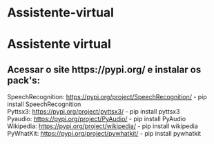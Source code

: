 # Assistente-virtual

<h1> Assistente virtual </h1>

<h2> Acessar o site https://pypi.org/ e instalar os pack's: </h2>

SpeechRecognition: https://pypi.org/project/SpeechRecognition/ - pip install SpeechRecognition <br>
Pyttsx3: https://pypi.org/project/pyttsx3/ - pip install pyttsx3 <br>
Pyaudio: https://pypi.org/project/PyAudio/ - pip install PyAudio <br>
Wikipedia: https://pypi.org/project/wikipedia/ - pip install wikipedia <br>
PyWhatKit: https://pypi.org/project/pywhatkit/ - pip install pywhatkit <br>
